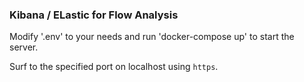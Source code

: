 ### Kibana / ELastic for Flow Analysis  

Modify '.env' to your needs and run 'docker-compose up' to start the server. 

Surf to the specified port on localhost using `https`.